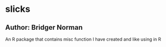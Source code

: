 # slicks
## Author: Bridger Norman
An R package that contains misc function I have created and like using in R
